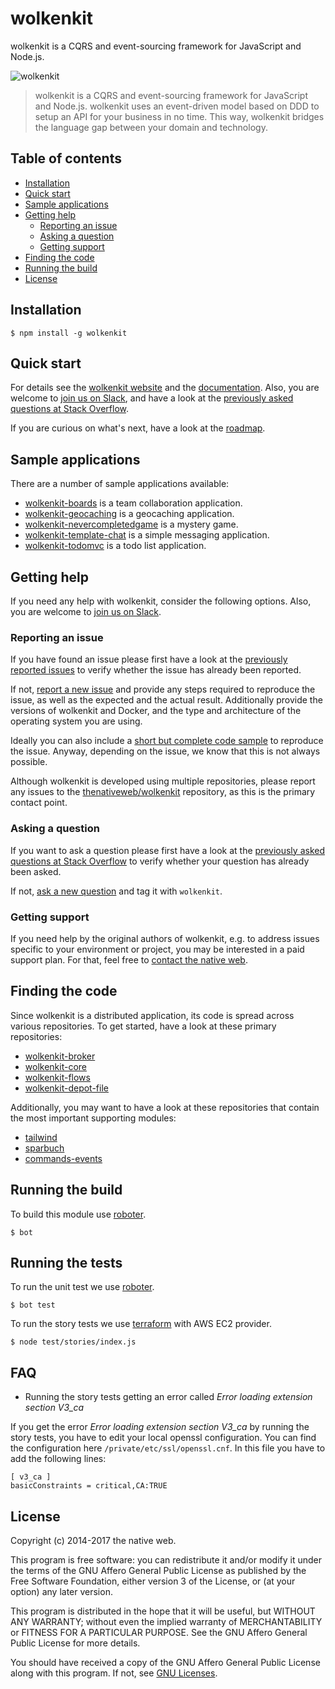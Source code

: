 # wolkenkit

wolkenkit is a CQRS and event-sourcing framework for JavaScript and Node.js.

![wolkenkit](images/logo.png "wolkenkit")

> wolkenkit is a CQRS and event-sourcing framework for JavaScript and Node.js. wolkenkit uses an event-driven model based on DDD to setup an API for your business in no time. This way, wolkenkit bridges the language gap between your domain and technology.

## Table of contents

<!-- toc -->

- [Installation](#installation)
- [Quick start](#quick-start)
- [Sample applications](#sample-applications)
- [Getting help](#getting-help)
  * [Reporting an issue](#reporting-an-issue)
  * [Asking a question](#asking-a-question)
  * [Getting support](#getting-support)
- [Finding the code](#finding-the-code)
- [Running the build](#running-the-build)
- [License](#license)

<!-- tocstop -->

## Installation

```shell
$ npm install -g wolkenkit
```

## Quick start

For details see the [wolkenkit website](https://www.wolkenkit.io) and the [documentation](https://docs.wolkenkit.io). Also, you are welcome to <a href="http://slackin.wolkenkit.io" target="_blank" rel="noopener noreferrer">join us on Slack</a>, and have a look at the [previously asked questions at Stack Overflow](http://stackoverflow.com/questions/tagged/wolkenkit).

If you are curious on what's next, have a look at the [roadmap](roadmap.md).

## Sample applications

There are a number of sample applications available:

- [wolkenkit-boards](https://github.com/thenativeweb/wolkenkit-boards) is a team collaboration application.
- [wolkenkit-geocaching](https://github.com/revrng/wolkenkit-geocaching) is a geocaching application.
- [wolkenkit-nevercompletedgame](https://github.com/thenativeweb/wolkenkit-nevercompletedgame) is a mystery game.
- [wolkenkit-template-chat](https://github.com/thenativeweb/wolkenkit-template-chat) is a simple messaging application.
- [wolkenkit-todomvc](https://github.com/thenativeweb/wolkenkit-todomvc) is a todo list application.

## Getting help

If you need any help with wolkenkit, consider the following options. Also, you are welcome to <a href="http://slackin.wolkenkit.io" target="_blank" rel="noopener noreferrer">join us on Slack</a>.

### Reporting an issue

If you have found an issue please first have a look at the [previously reported issues](https://github.com/thenativeweb/wolkenkit/issues) to verify whether the issue has already been reported.

If not, [report a new issue](https://github.com/thenativeweb/wolkenkit/issues/new) and provide any steps required to reproduce the issue, as well as the expected and the actual result. Additionally provide the versions of wolkenkit and Docker, and the type and architecture of the operating system you are using.

Ideally you can also include a [short but complete code sample](http://www.yoda.arachsys.com/csharp/complete.html) to reproduce the issue. Anyway, depending on the issue, we know that this is not always possible.

Although wolkenkit is developed using multiple repositories, please report any issues to the [thenativeweb/wolkenkit](https://github.com/thenativeweb/wolkenkit/issues) repository, as this is the primary contact point.

### Asking a question

If you want to ask a question please first have a look at the [previously asked questions at Stack Overflow](http://stackoverflow.com/questions/tagged/wolkenkit) to verify whether your question has already been asked.

If not, [ask a new question](http://stackoverflow.com/questions/ask) and tag it with `wolkenkit`.

### Getting support

If you need help by the original authors of wolkenkit, e.g. to address issues specific to your environment or project, you may be interested in a paid support plan. For that, feel free to [contact the native web](mailto:hello@thenativeweb.io).

## Finding the code

Since wolkenkit is a distributed application, its code is spread across various repositories. To get started, have a look at these primary repositories:

- [wolkenkit-broker](https://github.com/thenativeweb/wolkenkit-broker)
- [wolkenkit-core](https://github.com/thenativeweb/wolkenkit-core)
- [wolkenkit-flows](https://github.com/thenativeweb/wolkenkit-flows)
- [wolkenkit-depot-file](https://github.com/thenativeweb/wolkenkit-depot-file)

Additionally, you may want to have a look at these repositories that contain the most important supporting modules:

- [tailwind](https://github.com/thenativeweb/tailwind)
- [sparbuch](https://github.com/thenativeweb/sparbuch)
- [commands-events](https://github.com/thenativeweb/commands-events)

## Running the build

To build this module use [roboter](https://www.npmjs.com/package/roboter).

```shell
$ bot
```

## Running the tests

To run the unit test we use [roboter](https://www.npmjs.com/package/roboter).

```shell
$ bot test
```

To run the story tests we use [terraform](https://www.terraform.io/) with AWS EC2 provider.

```shell
$ node test/stories/index.js
```

## FAQ

- Running the story tests getting an error called *Error loading extension section V3_ca*

If you get the error *Error loading extension section V3_ca* by running the story tests,
you have to edit your local openssl configuration.
You can find the configuration here `/private/etc/ssl/openssl.cnf`. In this file you have to add the following lines:

```
[ v3_ca ]
basicConstraints = critical,CA:TRUE
```

## License

Copyright (c) 2014-2017 the native web.

This program is free software: you can redistribute it and/or modify it under the terms of the GNU Affero General Public License as published by the Free Software Foundation, either version 3 of the License, or (at your option) any later version.

This program is distributed in the hope that it will be useful, but WITHOUT ANY WARRANTY; without even the implied warranty of MERCHANTABILITY or FITNESS FOR A PARTICULAR PURPOSE. See the GNU Affero General Public License for more details.

You should have received a copy of the GNU Affero General Public License along with this program. If not, see [GNU Licenses](http://www.gnu.org/licenses/).
